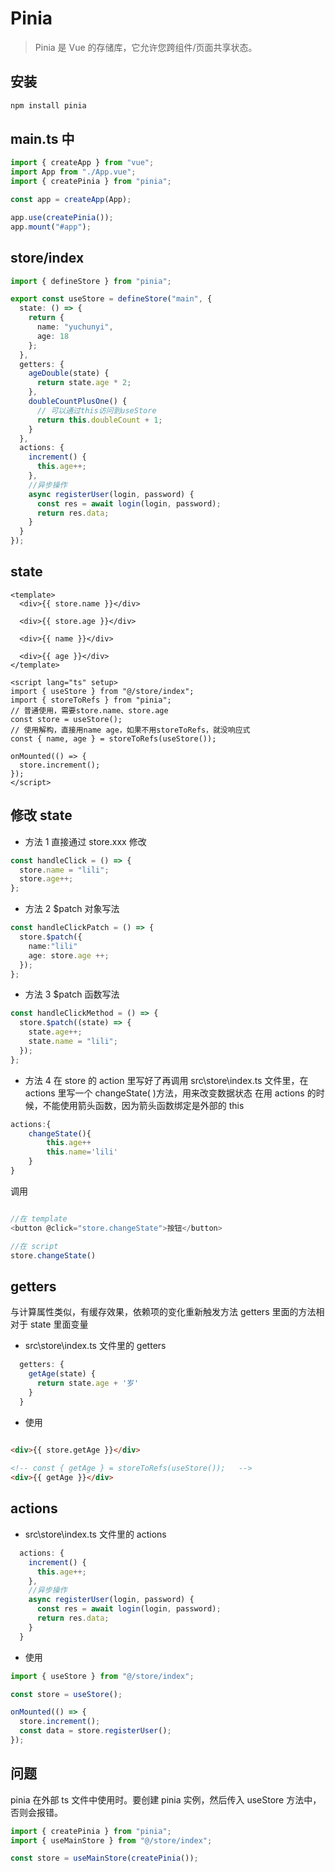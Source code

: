 # Pinia

> Pinia 是 Vue 的存储库，它允许您跨组件/页面共享状态。

## 安装

```powershell
npm install pinia
```

## main.ts 中

```typescript
import { createApp } from "vue";
import App from "./App.vue";
import { createPinia } from "pinia";

const app = createApp(App);

app.use(createPinia());
app.mount("#app");
```

## store/index

```typescript
import { defineStore } from "pinia";

export const useStore = defineStore("main", {
  state: () => {
    return {
      name: "yuchunyi",
      age: 18
    };
  },
  getters: {
    ageDouble(state) {
      return state.age * 2;
    },
    doubleCountPlusOne() {
      // 可以通过this访问到useStore
      return this.doubleCount + 1;
    }
  },
  actions: {
    increment() {
      this.age++;
    },
    //异步操作
    async registerUser(login, password) {
      const res = await login(login, password);
      return res.data;
    }
  }
});
```

## state

```vue
<template>
  <div>{{ store.name }}</div>
   
  <div>{{ store.age }}</div>
   
  <div>{{ name }}</div>
   
  <div>{{ age }}</div>
</template>

<script lang="ts" setup>
import { useStore } from "@/store/index";
import { storeToRefs } from "pinia";
// 普通使用，需要store.name、store.age
const store = useStore();
// 使用解构，直接用name age，如果不用storeToRefs，就没响应式
const { name, age } = storeToRefs(useStore());

onMounted(() => {
  store.increment();
});
</script>
```

## 修改 state

- 方法 1 直接通过 store.xxx 修改

```typescript
const handleClick = () => {
  store.name = "lili";
  store.age++;
};
```

- 方法 2 $patch 对象写法

```typescript
const handleClickPatch = () => {
  store.$patch({
    name:"lili"
    age: store.age ++;
  });
};
```

- 方法 3 $patch 函数写法

```typescript
const handleClickMethod = () => {
  store.$patch((state) => {
    state.age++;
    state.name = "lili";
  });
};
```

- 方法 4 在 store 的 action 里写好了再调用
  src\store\index.ts 文件里，在 actions 里写一个 changeState( )方法，用来改变数据状态
  在用 actions 的时候，不能使用箭头函数，因为箭头函数绑定是外部的 this

```typescript
actions:{
    changeState(){
        this.age++
        this.name='lili'
    }
}
```

调用

```typescript

//在 template
<button @click="store.changeState">按钮</button>

//在 script
store.changeState()

```

## getters

与计算属性类似，有缓存效果，依赖项的变化重新触发方法
getters 里面的方法相对于 state 里面变量

- src\store\index.ts 文件里的 getters

```typescript
  getters: {
    getAge(state) {
      return state.age + '岁'
    }
  }
```

- 使用

```html
 
<div>{{ store.getAge }}</div>

<!-- const { getAge } = storeToRefs(useStore());   -->
<div>{{ getAge }}</div>
```

## actions

- src\store\index.ts 文件里的 actions

```typescript
  actions: {
    increment() {
      this.age++;
    },
    //异步操作
    async registerUser(login, password) {
      const res = await login(login, password);
      return res.data;
    }
  }
```

- 使用

```javascript
import { useStore } from "@/store/index";

const store = useStore();

onMounted(() => {
  store.increment();
  const data = store.registerUser();
});
```

## 问题

pinia 在外部 ts 文件中使用时。要创建 pinia 实例，然后传入 useStore 方法中，否则会报错。

```typescript
import { createPinia } from "pinia";
import { useMainStore } from "@/store/index";

const store = useMainStore(createPinia());
```
